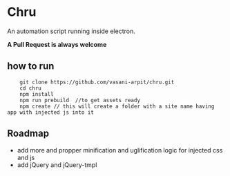 # Chru
An automation script running inside electron.

**A Pull Request is always welcome**

## how to run 

```
    git clone https://github.com/vasani-arpit/chru.git
    cd chru
    npm install
    npm run prebuild  //to get assets ready
    npm create // this will create a folder with a site name having app with injected js into it
```

## Roadmap

- add more and propper minification and uglification logic for injected css and js
- add jQuery and jQuery-tmpl